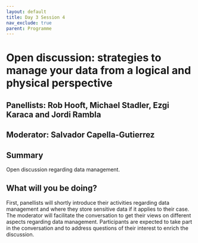 ```yaml
---
layout: default
title: Day 3 Session 4
nav_exclude: true
parent: Programme
---
```


# Open discussion: strategies to manage your data from a logical and physical perspective
## Panellists: Rob Hooft, Michael Stadler, Ezgi Karaca and Jordi Rambla
## Moderator: Salvador Capella-Gutierrez

## Summary
Open discussion regarding data management.

## What will you be doing?
First, panellists will shortly introduce their activities regarding data management and where they store sensitive data if it applies to their case.
The moderator will facilitate the conversation to get their views on different aspects regarding data management. Participants are expected to take part in the conversation and to address questions of their interest to enrich the discussion.
